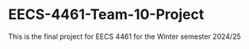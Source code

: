 # EECS-4461-Team-10-Project
This is the final project for EECS 4461 for the Winter semester 2024/25  
